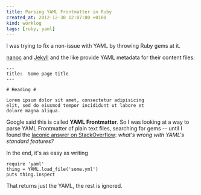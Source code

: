 ```yaml
---
title: Parsing YAML Frontmatter in Ruby
created_at: 2012-12-30 12:07:00 +0100
kind: worklog
tags: [ruby, yaml]
---
```


I was trying to fix a non-issue with YAML by throwing Ruby gems at it.

[nanoc](http://nanoc.stoneship.org/) and [Jekyll](http://jekyllrb.com/) and the like provide YAML metadata for their content files:

    ---
    title:  Some page title
    ---
    
    # Heading #
    
    Lorem ipsum dolor sit amet, consectetur adipisicing 
    elit, sed do eiusmod tempor incididunt ut labore et 
    dolore magna aliqua.

Google said this is called **YAML Frontmatter**.  So I was looking at a way to parse YAML Frontmatter of plain text files, searching for gems -- until I found the [laconic answer on StackOverflow](http://stackoverflow.com/questions/3877004/how-do-i-parse-a-yaml-file):  _what's wrong with YAML's standard features?_

In the end, it's as easy as writing

    require 'yaml'
    thing = YAML.load_file('some.yml')
    puts thing.inspect

That returns just the YAML, the rest is ignored.

